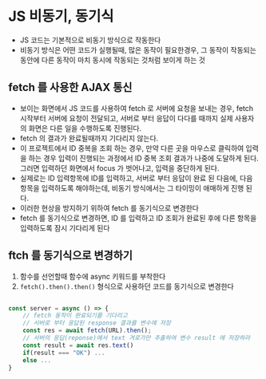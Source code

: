 # JS 비동기, 동기식
- JS 코드는 기본적으로 비동기 방식으로 작동한다
- 비동기 방식은 어떤 코드가 실행될때, 많은 동작이 필요한경우, 그 동작이 작동되는 동안에 다른 동작이 마치 동시에 작동되는 것처럼 보이게 하는 것

## fetch 를 사용한 AJAX 통신
- 보이는 화면에서 JS 코드를 사용하여 fetch 로 서버에 요청을 보내는 경우, fetch 시작부터 서버에 요청이 전달되고, 서버로 부터 응답이 다다를 때까지 실제 사용자의 화면은 다른 일을 수행하도록 진행된다.
- fetch 의 결과가 완료될때까지 기다리지 않는다.
- 이 프로젝트에서 ID 중복을 조회 하는 경우, 만약 다른 곳을 마우스로 클릭하여 입력을 하는 경우 입력이 진행되는 과정에서 ID 중복 조회 결과가 나중에 도달하게 된다. 그러면 입력하던 화면에서 focus 가 벗어나고, 입력을 중단하게 된다.
- 실제로는 ID 입력항목에 ID를 입력하고, 서버로 부터 응답이 완료 된 다음에, 다음 항목을 입력하도록 해야하는데, 비동기 방식에서는 그 타이밍이 애매하게 진행 된다.
- 이러한 현상을 방지하기 위하여 fetch 를 동기식으로 변경한다
- fetch 를 동기식으로 변경하면, ID 를 입력하고 ID 조회가 완료된 후에 다른 항목을 입력하도록 잠시 기다리게 된다

## ftch 를 동기식으로 변경하기
1. 함수를 선언할때 함수에 async 키워드를 부착한다
2. `fetch().then().then()` 형식으로 사용하던 코드를 동기식으로 변경한다
```js

const server = async () => {
	// fetch 동작이 완료되기를 기다리고
	// 서버로 부터 응답된 response 결과를 변수에 저장
	const res = await fetch(URL).then();
	// 서버의 응답(reponse)에서 text 겨로가만 추출하여 변수 result 에 저장하라
	const result = await res.text()
	if(result === "OK") ...
	else ...
}

```